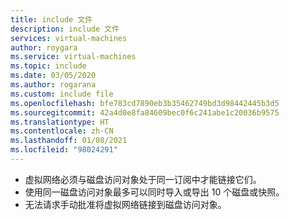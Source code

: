 ```yaml
---
title: include 文件
description: include 文件
services: virtual-machines
author: roygara
ms.service: virtual-machines
ms.topic: include
ms.date: 03/05/2020
ms.author: rogarana
ms.custom: include file
ms.openlocfilehash: bfe783cd7890eb3b35462749bd3d98442445b3d5
ms.sourcegitcommit: 42a4d0e8fa84609bec0f6c241abe1c20036b9575
ms.translationtype: HT
ms.contentlocale: zh-CN
ms.lasthandoff: 01/08/2021
ms.locfileid: "98024291"
---
```

- 虚拟网络必须与磁盘访问对象处于同一订阅中才能链接它们。
- 使用同一磁盘访问对象最多可以同时导入或导出 10 个磁盘或快照。
- 无法请求手动批准将虚拟网络链接到磁盘访问对象。


